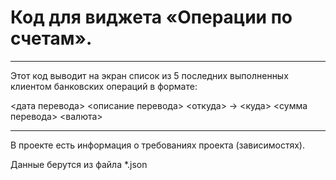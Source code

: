 # Код для виджета «Операции по счетам».

--------------------------------------------------------------

Этот код выводит на экран список из 5 последних 
выполненных клиентом банковских операций в формате:

<дата перевода> <описание перевода>
<откуда> -> <куда>
<сумма перевода> <валюта>

--------------------------------------------------------------

В проекте есть информация о требованиях проекта (зависимостях).

Данные берутся из файла *.json
